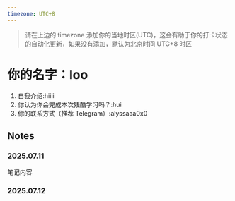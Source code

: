 ```yaml
---
timezone: UTC+8
---
```


> 请在上边的 timezone 添加你的当地时区(UTC)，这会有助于你的打卡状态的自动化更新，如果没有添加，默认为北京时间 UTC+8 时区


# 你的名字：loo

1. 自我介绍:hiiii
2. 你认为你会完成本次残酷学习吗？:hui
3. 你的联系方式（推荐 Telegram）:alyssaaa0x0

## Notes

<!-- Content_START -->

### 2025.07.11

笔记内容

### 2025.07.12

<!-- Content_END -->
